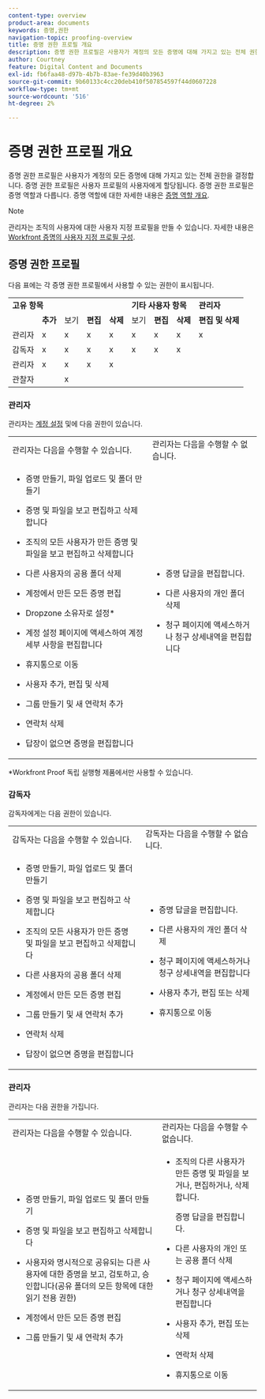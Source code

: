 ```yaml
---
content-type: overview
product-area: documents
keywords: 증명,권한
navigation-topic: proofing-overview
title: 증명 권한 프로필 개요
description: 증명 권한 프로필은 사용자가 계정의 모든 증명에 대해 가지고 있는 전체 권한을 결정합니다. 증명 권한 프로필은 사용자 프로필의 사용자에게 할당됩니다. 증명 권한 프로필은 증명 역할과 다릅니다. 증명 역할에 대한 자세한 내용은 증명 역할 개요를 참조하십시오.
author: Courtney
feature: Digital Content and Documents
exl-id: fb6faa48-d97b-4b7b-83ae-fe39d40b3963
source-git-commit: 9b60133c4cc20deb410f507854597f44d0607228
workflow-type: tm+mt
source-wordcount: '516'
ht-degree: 2%

---
```


# 증명 권한 프로필 개요

증명 권한 프로필은 사용자가 계정의 모든 증명에 대해 가지고 있는 전체 권한을 결정합니다. 증명 권한 프로필은 사용자 프로필의 사용자에게 할당됩니다. 증명 권한 프로필은 증명 역할과 다릅니다. 증명 역할에 대한 자세한 내용은 [증명 역할 개요](../../../review-and-approve-work/proofing/proofing-overview/proof-roles.md).

>[!NOTE]
>
>관리자는 조직의 사용자에 대한 사용자 지정 프로필을 만들 수 있습니다. 자세한 내용은 [Workfront 증명의 사용자 지정 프로필 구성](../../../workfront-proof/wp-acct-admin/account-settings/configure-custom-profiles.md).

<!--
<p data-mc-conditions="QuicksilverOrClassic.Draft mode">Consider the following about roles and permissions:</p>
-->

<!--
<ul data-mc-conditions="QuicksilverOrClassic.Draft mode">
<li> <p>Assigned profile permissions relate only to the users and items in your own account. The exception is in the case of Satellite accounts, where the Administrator and Billing Administrator for the main (hub) accounts can access and manage the&nbsp;account settings&nbsp;and billing of those accounts from the hub account level.</p> </li>
<li> <p>Billing Administrators and Administrators can delete users. This can only be done in&nbsp;Account settings.</p> </li>
<li>When Billing Administrators and Administrators view proofs that are owned by other users in their account, they view them with the role of a Reviewer.</li>
<li>Using the Read Only role, Billing Administrators and Administrators can access proofs in folders shared with them or in folders created by them.&nbsp;</li>
</ul>
-->

## 증명 권한 프로필

다음 표에는 각 증명 권한 프로필에서 사용할 수 있는 권한이 표시됩니다.

<table>
  <tr>
   <td colspan="5" ><strong>고유 항목</strong>
   </td>
   <td colspan="3" ><strong>기타 사용자 항목</strong>
   </td>
   <td><strong>관리자</strong>
   </td>
  </tr>
  <tr>
   <td>
   </td>
   <td><strong>추가</strong>
   </td>
   <td><strong></strong> 보기
   </td>
   <td><strong>편집</strong>
   </td>
   <td><strong>삭제</strong>
   </td>
   <td><strong></strong> 보기
   </td>
   <td><strong>편집</strong>
   </td>
   <td><strong>삭제</strong>
   </td>
   <td><strong>편집 및 삭제</strong>
   </td>
  </tr>
  <tr>
   <td>관리자
   </td>
   <td>x
   </td>
   <td>x
   </td>
   <td>x
   </td>
   <td>x
   </td>
   <td>x
   </td>
   <td>x
   </td>
   <td>x
   </td>
   <td>x
   </td>
  </tr>
  <tr>
   <td>감독자
   </td>
   <td>x
   </td>
   <td>x
   </td>
   <td>x
   </td>
   <td>x
   </td>
   <td>x
   </td>
   <td>x
   </td>
   <td>x
   </td>
   <td>
   </td>
  </tr>
  <tr>
   <td>관리자
   </td>
   <td>x
   </td>
   <td>x
   </td>
   <td>x
   </td>
   <td>x
   </td>
   <td>
   </td>
   <td>
   </td>
   <td>
   </td>
   <td>
   </td>
  </tr>
  <tr>
   <td>관찰자
   </td>
   <td>
   </td>
   <td>x
   </td>
   <td>
   </td>
   <td>
   </td>
   <td>
   </td>
   <td>
   </td>
   <td>
   </td>
   <td>
   </td>
  </tr>
</table>

### 관리자

관리자는 [계정 설정](https://support.workfront.com/hc/en-us/sections/115000912147-Account-Settings) 및에 다음 권한이 있습니다.

<table style="table-layout:auto"> 
 <col> 
 <col> 
 <tbody> 
  <tr> 
   <td>관리자는 다음을 수행할 수 있습니다.</td> 
   <td>관리자는 다음을 수행할 수 없습니다.</td> 
  </tr> 
  <tr> 
   <td> 
    <ul> 
     <li> <p>증명 만들기, 파일 업로드 및 폴더 만들기</p> </li> 
     <li> <p>증명 및 파일을 보고 편집하고 삭제합니다</p> </li> 
     <li> <p>조직의 모든 사용자가 만든 증명 및 파일을 보고 편집하고 삭제합니다</p> </li> 
     <li> <p>다른 사용자의 공용 폴더 삭제</p> </li> 
     <li> <p>계정에서 만든 모든 증명 편집</p> </li> 
     <li> <p>Dropzone 소유자로 설정*</p> </li> 
     <li> <p>계정 설정 페이지에 액세스하여 계정 세부 사항을 편집합니다</p> </li> 
     <li> <p>휴지통으로 이동</p> </li> 
     <li> <p>사용자 추가, 편집 및 삭제</p> </li> 
     <li> <p>그룹 만들기 및 새 연락처 추가</p> </li> 
     <li> <p>연락처 삭제</p> </li> 
     <li> <p>답장이 없으면 증명을 편집합니다</p> </li> 
    </ul> </td> 
   <td> 
    <ul> 
     <li> <p>증명 답글을 편집합니다.</p> </li> 
     <li> <p>다른 사용자의 개인 폴더 삭제</p> </li> 
     <li> <p>청구 페이지에 액세스하거나 청구 상세내역을 편집합니다</p> </li> 
    </ul> </td> 
  </tr> 
 </tbody> 
</table>

&#42;Workfront Proof 독립 실행형 제품에서만 사용할 수 있습니다.

### 감독자

감독자에게는 다음 권한이 있습니다.

<table style="table-layout:auto"> 
 <col> 
 <col> 
 <tbody> 
  <tr> 
   <td>감독자는 다음을 수행할 수 있습니다.</td> 
   <td>감독자는 다음을 수행할 수 없습니다.</td> 
  </tr> 
  <tr> 
   <td> 
    <ul> 
     <li> <p>증명 만들기, 파일 업로드 및 폴더 만들기</p> </li> 
     <li> <p>증명 및 파일을 보고 편집하고 삭제합니다</p> </li> 
     <li> <p>조직의 모든 사용자가 만든 증명 및 파일을 보고 편집하고 삭제합니다</p> </li> 
     <li> <p>다른 사용자의 공용 폴더 삭제</p> </li> 
     <li> <p>계정에서 만든 모든 증명 편집</p> </li> 
     <li> <p>그룹 만들기 및 새 연락처 추가</p> </li> 
     <li> <p>연락처 삭제</p> </li> 
     <li> <p>답장이 없으면 증명을 편집합니다</p> </li> 
    </ul> </td> 
   <td> 
    <ul> 
     <li> <p>증명 답글을 편집합니다.</p> </li> 
     <li> <p>다른 사용자의 개인 폴더 삭제</p> </li> 
     <li> <p>청구 페이지에 액세스하거나 청구 상세내역을 편집합니다</p> </li> 
     <li> <p>사용자 추가, 편집 또는 삭제</p> </li> 
     <li> <p>휴지통으로 이동</p> </li> 
    </ul> </td> 
  </tr> 
 </tbody> 
</table>

### 관리자

관리자는 다음 권한을 가집니다.

<table style="table-layout:auto"> 
 <col> 
 <col> 
 <tbody> 
  <tr> 
   <td>관리자는 다음을 수행할 수 있습니다.</td> 
   <td>관리자는 다음을 수행할 수 없습니다.</td> 
  </tr> 
  <tr> 
   <td> 
    <ul> 
     <li> <p>증명 만들기, 파일 업로드 및 폴더 만들기</p> </li> 
     <li> <p>증명 및 파일을 보고 편집하고 삭제합니다</p> </li> 
     <li> <p>사용자와 명시적으로 공유되는 다른 사용자에 대한 증명을 보고, 검토하고, 승인합니다(공유 폴더의 모든 항목에 대한 읽기 전용 권한)</p> </li> 
     <li> <p>계정에서 만든 모든 증명 편집</p> </li> 
     <li> <p>그룹 만들기 및 새 연락처 추가</p> </li> 
    </ul> </td> 
   <td> 
    <ul> 
     <li> <p>조직의 다른 사용자가 만든 증명 및 파일을 보거나, 편집하거나, 삭제합니다. </p> <p>증명 답글을 편집합니다.</p> </li> 
     <li> <p>다른 사용자의 개인 또는 공용 폴더 삭제</p> </li> 
     <li> <p>청구 페이지에 액세스하거나 청구 상세내역을 편집합니다</p> </li> 
     <li> <p>사용자 추가, 편집 또는 삭제</p> </li> 
     <li> <p> 연락처 삭제</p> </li> 
     <li> <p>휴지통으로 이동</p> </li> 
    </ul> </td> 
  </tr> 
 </tbody> 
</table>

<!--
<h3 data-mc-conditions="QuicksilverOrClassic.Draft mode">Observer</h3>
-->

<!--
<p data-mc-conditions="QuicksilverOrClassic.Draft mode">Observers have the following permissions:</p>
-->

<!--
<p data-mc-conditions="QuicksilverOrClassic.Draft mode"> <img src="assets/cleaner2.png">Can see, review, and approve proofs of other users that are explicitly shared with them (Read-only&nbsp;rights to everything in a shared folder). For more information, see <a href="../../../workfront-proof/wp-work-proofsfiles/share-proofs-and-files/manage-proof-roles.md" class="MCXref xref">Manage Proof Roles in Workfront Proof</a>.</p>
-->

<!--
<p data-mc-conditions="QuicksilverOrClassic.Draft mode"> <img src="assets/cleaner2.png">Can view files that are explicitly shared with them.&nbsp;</p>
-->

<!--
<p data-mc-conditions="QuicksilverOrClassic.Draft mode"> <img src="assets/no2.png">Cannot&nbsp;create proofs, upload files, and create folders. For more information, see <a href="../../../workfront-proof/wp-work-proofsfiles/create-proofs-and-files/upload-files-web-content.md" class="MCXref xref">Upload Files and Web Content to Workfront Proof</a>.</p>
-->

<!--
<p data-mc-conditions="QuicksilverOrClassic.Draft mode"> <img src="assets/no2.png">Cannot view, edit, or delete proofs and files created by other users in the organization.</p>
-->

<!--
<p data-mc-conditions="QuicksilverOrClassic.Draft mode"> <img src="assets/no2.png">Cannot edit proofs&nbsp;or replies.</p>
-->

<!--
<p data-mc-conditions="QuicksilverOrClassic.Draft mode"> <img src="assets/no2.png">Cannot delete any items created in the organization.</p>
-->

<!--
<p data-mc-conditions="QuicksilverOrClassic.Draft mode"> <img src="assets/no2.png">Cannot access&nbsp;the Billing page or Account settings. For more information, see <a href="../../../workfront-proof/wp-billingsettings/manage-your-billing/wp-billing-page.md" class="MCXref xref">The Workfront Proof Billing Page</a>&nbsp;and&nbsp;<a href="../../../workfront-proof/wp-acct-admin/account-settings/account-settings.md" class="MCXref xref">Account settings in Workfront Proof</a>.</p>
-->

<!--
<p data-mc-conditions="QuicksilverOrClassic.Draft mode"> <img src="assets/no2.png">Cannot be set as the Dropzone owner. For more information, see <a href="../../../workfront-proof/wp-acct-admin/account-settings/configure-dropzone-in-wp.md" class="MCXref xref">Configure the dropzone in Workfront Proof</a>.</p>
-->

<!--
<p data-mc-conditions="QuicksilverOrClassic.Draft mode"> <img src="assets/no2.png">Cannot empty the&nbsp;trash. For more information, see <a href="../../../workfront-proof/wp-work-proofsfiles/manage-your-work/restore-and-empty-trash.md" class="MCXref xref">Restore and Empty the Trash in Workfront Proof</a>.</p>
-->

<!--
<p data-mc-conditions="QuicksilverOrClassic.Draft mode"> <img src="assets/no2.png">Cannot add, edit, or delete users.&nbsp;</p>
-->

<!--
<p data-mc-conditions="QuicksilverOrClassic.Draft mode"> <img src="assets/no2.png">Cannot create groups or add new contacts.&nbsp;</p>
-->

<!--
<p data-mc-conditions="QuicksilverOrClassic.Draft mode"> <img src="assets/no2.png">Cannot delete contacts.&nbsp;</p>
-->


><!--
><p data-mc-conditions="QuicksilverOrClassic.Draft mode">Menus and functions available to Observers are limited.&nbsp;</p>>
>-->
>  <!--
>  <li data-mc-conditions="QuicksilverOrClassic.Draft mode">Observers do not see the Header menu or the green New menu in their Dashboard</li>>
>  -->
>  <!--
>  <li data-mc-conditions="QuicksilverOrClassic.Draft mode">Observers do not see the following links in their Settings:&nbsp;Account settings,&nbsp;Billing </li>>
>  -->


<!--
<h3 data-mc-conditions="QuicksilverOrClassic.Draft mode">Guest</h3>
-->

<!--
<p data-mc-conditions="QuicksilverOrClassic.Draft mode">The Guest profile is used to give access to proofs for reviewers who do not have their own Workfront Proof account. Guests can access proofs shared with them directly via their personal email notifications.</p>
-->

<!--
<p data-mc-conditions="QuicksilverOrClassic.Draft mode"> <img src="assets/cleaner2.png">Can view, review, and approve proofs that are explicitly shared with them.</p>
-->

<!--
<p data-mc-conditions="QuicksilverOrClassic.Draft mode"> <img src="assets/cleaner2.png">Can view files that are explicitly shared with them.</p>
-->

<!--
<p data-mc-conditions="QuicksilverOrClassic.Draft mode"> <img src="assets/no2.png">Cannot access the Dashboard.</p>
-->

<!--
<p data-mc-conditions="QuicksilverOrClassic.Draft mode"> <img src="assets/no2.png">Cannot have folders shared with them. For more information, see <a href="../../../workfront-proof/wp-work-proofsfiles/organize-your-work/manage-folders.md" class="MCXref xref">Manage Folders in Workfront Proof</a>.</p>
-->

<!--
<p data-mc-conditions="QuicksilverOrClassic.Draft mode"> <img src="assets/no2.png">Cannot be added as Authors or Moderators to the proofs. For more information, see <a href="../../../workfront-proof/wp-work-proofsfiles/share-proofs-and-files/manage-proof-roles.md" class="MCXref xref">Manage Proof Roles in Workfront Proof</a>.</p>
-->

<!--
<note type="note">
&nbsp;Guests are not Workfront Proof users, so they cannot see all the proofs shared with them in their own Dashboard.
</note>
-->
